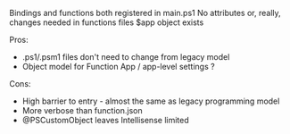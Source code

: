 Bindings and functions both registered in main.ps1
No attributes or, really, changes needed in functions files
$app object exists

Pros:
- .ps1/.psm1 files don't need to change from legacy model
- Object model for Function App / app-level settings ?

Cons:
- High barrier to entry - almost the same as legacy programming model
- More verbose than function.json
- @PSCustomObject leaves Intellisense limited
